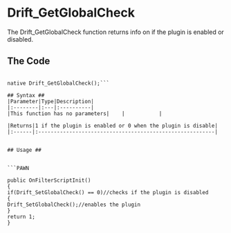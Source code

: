 # Drift\_GetGlobalCheck #

The Drift\_GetGlobalCheck function returns info on if the plugin is enabled or disabled.



## The Code ##
```PAWN

native Drift_GetGlobalCheck();```

## Syntax ##
|Parameter|Type|Description|
|:--------|:---|:----------|
|This function has no parameters|    |           |

|Returns|1 if the plugin is enabled or 0 when the plugin is disable|
|:------|:---------------------------------------------------------|


## Usage ##


```PAWN

public OnFilterScriptInit()
{
if(Drift_SetGlobalCheck() == 0)//checks if the plugin is disabled
{
Drift_SetGlobalCheck();//enables the plugin
}
return 1;
}
```
